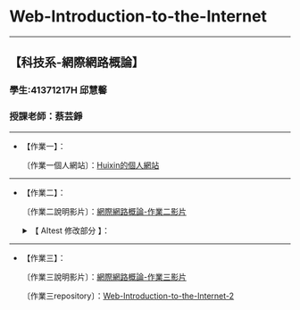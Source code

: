 # Web-Introduction-to-the-Internet
---
【科技系-網際網路概論】
---
### 學生:41371217H 邱慧馨
### 授課老師：蔡芸錚
---

* 【作業一】：

  〔作業一個人網站〕：[Huixin的個人網站](https://huixinnn77.github.io/Web-Introduction-to-the-Internet/)

---

* 【作業二】：

  〔作業二說明影片〕：[網際網路概論-作業二影片](https://youtu.be/PEIvJHiSeyk)

  <details>
  <summary> 【 AItest 修改部分 】：</summary>
  
  【修改過的 AItest】：[AItest](AItest.tsx)
  
  1. 修改回覆的空行風格(markdown)
  2. 修改對話框位置，改為置中並自動調整大小(wrap、card)
  3. 新增回覆時文字動畫(displayedText)
  4. 新增更換主題顏色功能&選單(theme,style header)
  5. 新增可以選擇AI角色，並自動填入對話框訊息中(roles)
  6. 將AI回覆訊息框拉大，使使用者更好查看訊息(style)
  7. 示意圖： <img width="1917" height="926" alt="image" src="https://github.com/user-attachments/assets/15223a79-753e-49ec-925c-1f0e50687f03" />
  </details>

---
* 【作業三】：
  
  〔作業三說明影片〕：[網際網路概論-作業三影片](https://youtu.be/9uTEPsfmH28)
  
  〔作業三repository〕：[Web-Introduction-to-the-Internet-2](https://github.com/huixinnn77/Web-Introduction-to-the-Internet-2)
